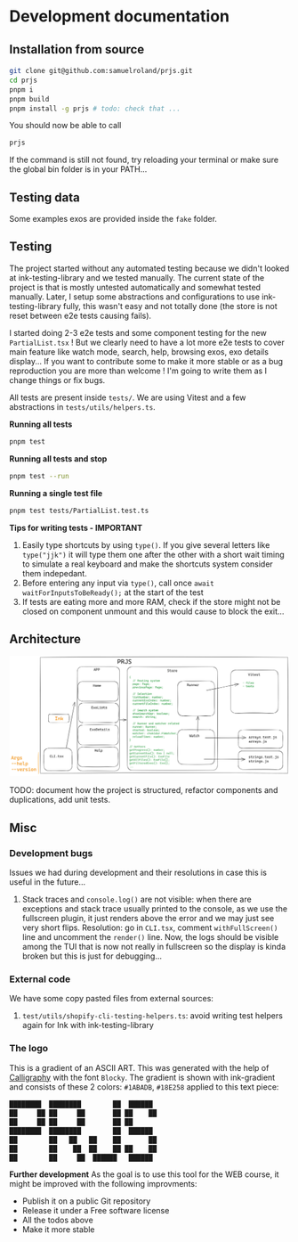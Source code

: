 # Development documentation

## Installation from source

```sh
git clone git@github.com:samuelroland/prjs.git
cd prjs
pnpm i
pnpm build
pnpm install -g prjs # todo: check that ...
```

You should now be able to call
```sh
prjs
```

If the command is still not found, try reloading your terminal or make sure the global bin folder is in your PATH...

## Testing data
Some examples exos are provided inside the `fake` folder.

## Testing

The project started without any automated testing because we didn't looked at ink-testing-library and we tested manually. The current state of the project is that is mostly untested automatically and somewhat tested manually. Later, I setup some abstractions and configurations to use ink-testing-library fully, this wasn't easy and not totally done (the store is not reset between e2e tests causing fails).

I started doing 2-3 e2e tests and some component testing for the new `PartialList.tsx` ! But we clearly need to have a lot more e2e tests to cover main feature like watch mode, search, help, browsing exos, exo details display... If you want to contribute some to make it more stable or as a bug reproduction you are more than welcome ! I'm going to write them as I change things or fix bugs.

All tests are present inside `tests/`. We are using Vitest and a few abstractions in `tests/utils/helpers.ts`.

**Running all tests**
```sh
pnpm test
```
**Running all tests and stop**
```sh
pnpm test --run
```

**Running a single test file**
```sh
pnpm test tests/PartialList.test.ts
```

**Tips for writing tests - IMPORTANT**
1. Easily type shortcuts by using `type()`. If you give several letters like `type("jjk")` it will type them one after the other with a short wait timing to simulate a real keyboard and make the shortcuts system consider them indepedant.
1. Before entering any input via `type()`, call once `await waitForInputsToBeReady();` at the start of the test
1. If tests are eating more and more RAM, check if the store might not be closed on component unmount and this would cause to block the exit...

## Architecture

![architecture diagram](presentation/imgs/architecture.png)

TODO: document how the project is structured, refactor components and duplications, add unit tests.

## Misc
### Development bugs

Issues we had during development and their resolutions in case this is useful in the future...

1. Stack traces and `console.log()` are not visible: when there are exceptions and stack trace usually printed to the console, as we use the fullscreen plugin, it just renders above the error and we may just see very short flips.
   Resolution: go in `CLI.tsx`, comment `withFullScreen()` line and uncomment the `render()` line. Now, the logs should be visible among the TUI that is now not really in fullscreen so the display is kinda broken but this is just for debugging...

### External code

We have some copy pasted files from external sources:
1. `test/utils/shopify-cli-testing-helpers.ts`: avoid writing test helpers again for Ink with ink-testing-library

### The logo

This is a gradient of an ASCII ART. This was generated with the help of [Calligraphy](https://calligraphy.geopjr.dev/) with the font `Blocky`. The gradient is shown with ink-gradient and consists of these 2 colors: `#1ABADB`, `#18E258` applied to this text piece:

```
████████  ████████        ██  ██████  
██     ██ ██     ██       ██ ██    ██ 
██     ██ ██     ██       ██ ██       
████████  ████████        ██  ██████  
██        ██   ██   ██    ██       ██ 
██        ██    ██  ██    ██ ██    ██ 
██        ██     ██  ██████   ██████  
```

**Further development**
As the goal is to use this tool for the WEB course, it might be improved with the following improvments:

- Publish it on a public Git repository
- Release it under a Free software license
- All the todos above
- Make it more stable
